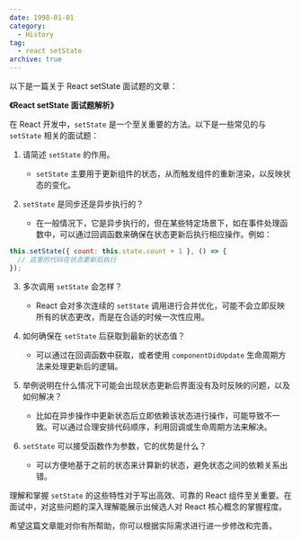 ```yaml
---
date: 1998-01-01
category:
  - History
tag:
  - react setState
archive: true
---
```


以下是一篇关于 React setState 面试题的文章：

**《React setState 面试题解析》**

在 React 开发中，`setState` 是一个至关重要的方法。以下是一些常见的与 `setState` 相关的面试题：

1. 请简述 `setState` 的作用。
    - `setState` 主要用于更新组件的状态，从而触发组件的重新渲染，以反映状态的变化。

2. `setState` 是同步还是异步执行的？
    - 在一般情况下，它是异步执行的，但在某些特定场景下，如在事件处理函数中，可以通过回调函数来确保在状态更新后执行相应操作。例如：
```javascript
this.setState({ count: this.state.count + 1 }, () => {
  // 这里的代码在状态更新后执行
});
```

3. 多次调用 `setState` 会怎样？
    - React 会对多次连续的 `setState` 调用进行合并优化，可能不会立即反映所有的状态更改，而是在合适的时候一次性应用。

4. 如何确保在 `setState` 后获取到最新的状态值？
    - 可以通过在回调函数中获取，或者使用 `componentDidUpdate` 生命周期方法来处理更新后的逻辑。

5. 举例说明在什么情况下可能会出现状态更新后界面没有及时反映的问题，以及如何解决？
    - 比如在异步操作中更新状态后立即依赖该状态进行操作，可能导致不一致。可以通过合理安排代码顺序，利用回调或生命周期方法来解决。

6. `setState` 可以接受函数作为参数，它的优势是什么？
    - 可以方便地基于之前的状态来计算新的状态，避免状态之间的依赖关系出错。

理解和掌握 `setState` 的这些特性对于写出高效、可靠的 React 组件至关重要。在面试中，对这些问题的深入理解能展示出候选人对 React 核心概念的掌握程度。

希望这篇文章能对你有所帮助，你可以根据实际需求进行进一步修改和完善。

